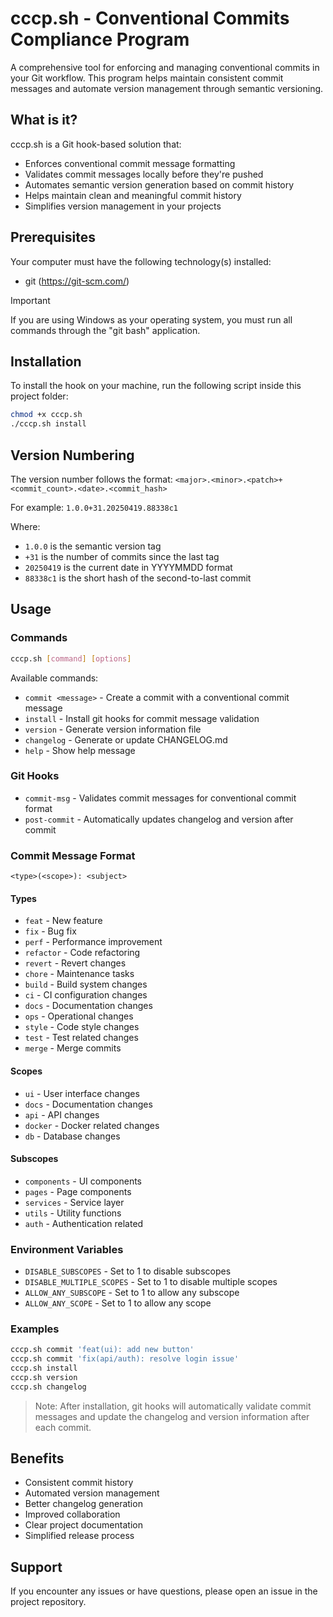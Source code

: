 # cccp.sh - Conventional Commits Compliance Program

A comprehensive tool for enforcing and managing conventional commits in your Git workflow. This program helps maintain consistent commit messages and automate version management through semantic versioning.

## What is it?

cccp.sh is a Git hook-based solution that:
- Enforces conventional commit message formatting
- Validates commit messages locally before they're pushed
- Automates semantic version generation based on commit history
- Helps maintain clean and meaningful commit history
- Simplifies version management in your projects

## Prerequisites

Your computer must have the following technology(s) installed:
- git (https://git-scm.com/)

> [!IMPORTANT]
> If you are using Windows as your operating system, you must run all commands through the "git bash" application.

## Installation

To install the hook on your machine, run the following script inside this project folder:
```bash
chmod +x cccp.sh
./cccp.sh install
```

## Version Numbering

The version number follows the format: `<major>.<minor>.<patch>+<commit_count>.<date>.<commit_hash>`

For example: `1.0.0+31.20250419.88338c1`

Where:
- `1.0.0` is the semantic version tag
- `+31` is the number of commits since the last tag
- `20250419` is the current date in YYYYMMDD format
- `88338c1` is the short hash of the second-to-last commit

## Usage

### Commands

```bash
cccp.sh [command] [options]
```

Available commands:
- `commit <message>`    - Create a commit with a conventional commit message
- `install`            - Install git hooks for commit message validation
- `version`            - Generate version information file
- `changelog`          - Generate or update CHANGELOG.md
- `help`               - Show help message

### Git Hooks
- `commit-msg`         - Validates commit messages for conventional commit format
- `post-commit`        - Automatically updates changelog and version after commit

### Commit Message Format
```
<type>(<scope>): <subject>
```

#### Types
- `feat`     - New feature
- `fix`      - Bug fix
- `perf`     - Performance improvement
- `refactor` - Code refactoring
- `revert`   - Revert changes
- `chore`    - Maintenance tasks
- `build`    - Build system changes
- `ci`       - CI configuration changes
- `docs`     - Documentation changes
- `ops`      - Operational changes
- `style`    - Code style changes
- `test`     - Test related changes
- `merge`    - Merge commits

#### Scopes
- `ui`       - User interface changes
- `docs`     - Documentation changes
- `api`      - API changes
- `docker`   - Docker related changes
- `db`       - Database changes

#### Subscopes
- `components` - UI components
- `pages`      - Page components
- `services`   - Service layer
- `utils`      - Utility functions
- `auth`       - Authentication related

### Environment Variables
- `DISABLE_SUBSCOPES`         - Set to 1 to disable subscopes
- `DISABLE_MULTIPLE_SCOPES`   - Set to 1 to disable multiple scopes
- `ALLOW_ANY_SUBSCOPE`        - Set to 1 to allow any subscope
- `ALLOW_ANY_SCOPE`           - Set to 1 to allow any scope

### Examples
```bash
cccp.sh commit 'feat(ui): add new button'
cccp.sh commit 'fix(api/auth): resolve login issue'
cccp.sh install
cccp.sh version
cccp.sh changelog
```

> Note: After installation, git hooks will automatically validate commit messages and update the changelog and version information after each commit.

## Benefits

- Consistent commit history
- Automated version management
- Better changelog generation
- Improved collaboration
- Clear project documentation
- Simplified release process

## Support

If you encounter any issues or have questions, please open an issue in the project repository.
